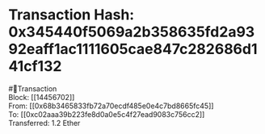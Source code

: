
Transaction Hash: 0x345440f5069a2b358635fd2a9392eaff1ac1111605cae847c282686d141cf132
====================================================================================
  
#💸Transaction  
Block: [[14456702]]  
From: [[0x68b3465833fb72a70ecdf485e0e4c7bd8665fc45]]  
To: [[0xc02aaa39b223fe8d0a0e5c4f27ead9083c756cc2]]  
Transferred: 1.2 Ether